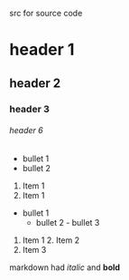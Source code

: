 src for source code

# header 1

## header 2

### header 3


###### header 6

- bullet 1
- bullet 2


1. Item 1
1. Item 1

- bullet 1
     - bullet 2
           - bullet 3
1. Item 1
    2. Item 2
1. Item 3


markdown had *italic* and **bold**
